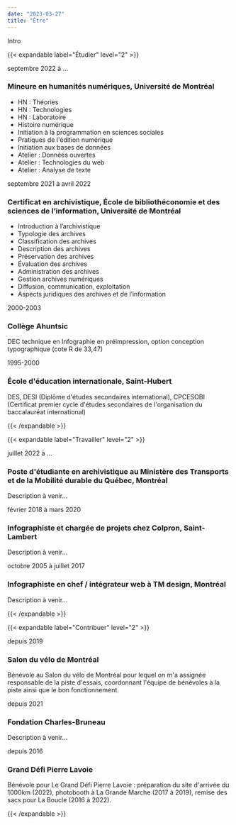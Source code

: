 ```yaml
---
date: "2023-03-27"
title: "Être"
---
```


Intro

{{< expandable label="Étudier" level="2" >}}
<article>
<p class="cv-title">septembre 2022 à ...</p>

### Mineure en humanités numériques, Université de Montréal

- HN : Théories
- HN : Technologies
- HN : Laboratoire
- Histoire numérique
- Initiation à la programmation en sciences sociales
- Pratiques de l'édition numérique
- Initiation aux bases de données
- Atelier : Données ouvertes
- Atelier : Technologies du web
- Atelier : Analyse de texte
</article>

<article>
<p class="cv-title">septembre 2021 à avril 2022</p>

### Certificat en archivistique, École de bibliothéconomie et des sciences de l’information, Université de Montréal

- Introduction à l’archivistique
- Typologie des archives
- Classification des archives
- Description des archives
- Préservation des archives
- Évaluation des archives
- Administration des archives
- Gestion archives numériques
- Diffusion, communication, exploitation
- Aspects juridiques des archives et de l’information
</article>

<article>
<p class="cv-title">2000-2003</p>

### Collège Ahuntsic

DEC technique en Infographie en préimpression, option conception typographique (cote R de 33,47)
</article>

<article>
<p class="cv-title">1995-2000</p>

### École d'éducation internationale, Saint-Hubert

DES, DESI (Diplôme d'études secondaires international), CPCESOBI (Certificat premier cycle d'études secondaires de l'organisation du baccalauréat international)

{{< /expandable >}}


{{< expandable label="Travailler" level="2" >}}

<article>
<p class="cv-title">juillet 2022 à ...</p>

### Poste d'étudiante en archivistique au Ministère des Transports et de la Mobilité durable du Québec, Montréal

Description à venir...
</article>

<article>
<p class="cv-title">février 2018 à mars 2020</p>

### Infographiste et chargée de projets chez Colpron, Saint-Lambert
Description à venir...
</article>

<article>
<p class="cv-title">octobre 2005 à juillet 2017</p>

### Infographiste en chef / intégrateur web à TM design, Montréal
Description à venir...
</article>

{{< /expandable >}}


{{< expandable label="Contribuer" level="2" >}}

<article>
<p class="cv-title">depuis 2019</p>

### Salon du vélo de Montréal

Bénévole au Salon du vélo de Montréal pour lequel on m'a assignée responsable de la piste d'essais, coordonnant l'équipe de bénévoles à la piste ainsi que le bon fonctionnement.

</article>

<article>
<p class="cv-title">depuis 2021</p>

### Fondation Charles-Bruneau

Description à venir...

</article>

<article>
<p class="cv-title">depuis 2016</p>

### Grand Défi Pierre Lavoie

Bénévole pour Le Grand Défi Pierre Lavoie : préparation du site d'arrivée du 1000km (2022), photobooth à La Grande Marche (2017 à 2019), remise des sacs pour La Boucle (2016 à 2022).

</article>

{{< /expandable >}}



